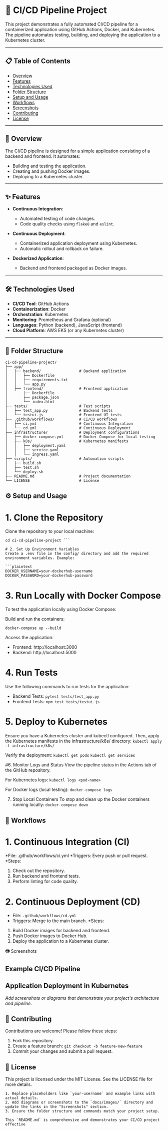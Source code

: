 # 🚀 CI/CD Pipeline Project

This project demonstrates a fully automated CI/CD pipeline for a containerized application using GitHub Actions, Docker, and Kubernetes. The pipeline automates testing, building, and deploying the application to a Kubernetes cluster.

---

## 📋 Table of Contents
- [Overview](#overview)
- [Features](#features)
- [Technologies Used](#technologies-used)
- [Folder Structure](#folder-structure)
- [Setup and Usage](#setup-and-usage)
- [Workflows](#workflows)
- [Screenshots](#screenshots)
- [Contributing](#contributing)
- [License](#license)

---

## 📖 Overview
The CI/CD pipeline is designed for a simple application consisting of a backend and frontend. It automates:
- Building and testing the application.
- Creating and pushing Docker images.
- Deploying to a Kubernetes cluster.

---

## ✨ Features
- **Continuous Integration**:
  - Automated testing of code changes.
  - Code quality checks using `flake8` and `eslint`.

- **Continuous Deployment**:
  - Containerized application deployment using Kubernetes.
  - Automatic rollout and rollback on failure.

- **Dockerized Application**:
  - Backend and frontend packaged as Docker images.

---

## 🛠️ Technologies Used
- **CI/CD Tool**: GitHub Actions
- **Containerization**: Docker
- **Orchestration**: Kubernetes
- **Monitoring**: Prometheus and Grafana (optional)
- **Languages**: Python (backend), JavaScript (frontend)
- **Cloud Platform**: AWS EKS (or any Kubernetes cluster)

---

## 📁 Folder Structure
```plaintext
ci-cd-pipeline-project/
├── app/
│   ├── backend/                 # Backend application
│   │   ├── Dockerfile
│   │   ├── requirements.txt
│   │   └── app.py
│   ├── frontend/                # Frontend application
│       ├── Dockerfile
│       ├── package.json
│       └── index.html
├── tests/                       # Test scripts
│   ├── test_app.py              # Backend tests
│   └── testui.js                # Frontend UI tests
├── .github/workflows/           # CI/CD workflows
│   ├── ci.yml                   # Continuous Integration
│   └── cd.yml                   # Continuous Deployment
├── infrastructure/              # Deployment configurations
│   ├── docker-compose.yml       # Docker Compose for local testing
│   ├── k8s/                     # Kubernetes manifests
│   │   ├── deployment.yaml
│   │   ├── service.yaml
│   │   └── ingress.yaml
├── scripts/                     # Automation scripts
│   ├── build.sh
│   ├── test.sh
│   └── deploy.sh
├── README.md                    # Project documentation
└── LICENSE                      # License
```

##  ⚙️ Setup and Usage
# 1. Clone the Repository
Clone the repository to your local machine:

``` git clone https://github.com/your-username/ci-cd-pipeline-project.git
cd ci-cd-pipeline-project ``` 

# 2. Set Up Environment Variables
Create a .env file in the config/ directory and add the required environment variables. Example:

```plaintext
DOCKER_USERNAME=your-dockerhub-username
DOCKER_PASSWORD=your-dockerhub-password
```
# 3. Run Locally with Docker Compose
To test the application locally using Docker Compose:

Build and run the containers:

`docker-compose up --build`

Access the application:
* Frontend: http://localhost:3000
* Backend: http://localhost:5000
  
# 4. Run Tests
Use the following commands to run tests for the application:

* Backend Tests:
`pytest tests/test_app.py`
* Frontend Tests:
`npm test tests/testui.js`

# 5. Deploy to Kubernetes
Ensure you have a Kubernetes cluster and kubectl configured. Then, apply the Kubernetes manifests in the infrastructure/k8s/ directory:
`kubectl apply -f infrastructure/k8s/`

Verify the deployment:
`kubectl get pods`
`kubectl get services`

#6. Monitor Logs and Status
View the pipeline status in the Actions tab of the GitHub repository.

For Kubernetes logs:
`kubectl logs <pod-name>`

For Docker logs (local testing):
`docker-compose logs`

7. Stop Local Containers
To stop and clean up the Docker containers running locally:
`docker-compose down`

## 🔄 Workflows
# 1. Continuous Integration (CI)
*File: .github/workflows/ci.yml
*Triggers: Every push or pull request.
*Steps:
1. Check out the repository.
2. Run backend and frontend tests.
3. Perform linting for code quality.

# 2. Continuous Deployment (CD)

* File: `.github/workflows/cd.yml`
* Triggers: Merge to the main branch.
*Steps:
1. Build Docker images for backend and frontend.
2. Push Docker images to Docker Hub.
3. Deploy the application to a Kubernetes cluster.

📷 Screenshots
## Example CI/CD Pipeline

## Application Deployment in Kubernetes

_Add screenshots or diagrams that demonstrate your project's architecture and pipeline._

## 🤝 Contributing
Contributions are welcome! Please follow these steps:

1. Fork this repository.
2. Create a feature branch:
`git checkout -b feature-new-feature`
3. Commit your changes and submit a pull request.

##  📜 License
This project is licensed under the MIT License. See the LICENSE file for more details.

```### **What You Need to Do**
1. Replace placeholders like `your-username` and example links with actual details.
2. Add diagrams or screenshots to the `docs/images/` directory and update the links in the "Screenshots" section.
3. Ensure the folder structure and commands match your project setup.

This `README.md` is comprehensive and demonstrates your CI/CD project effective
```

